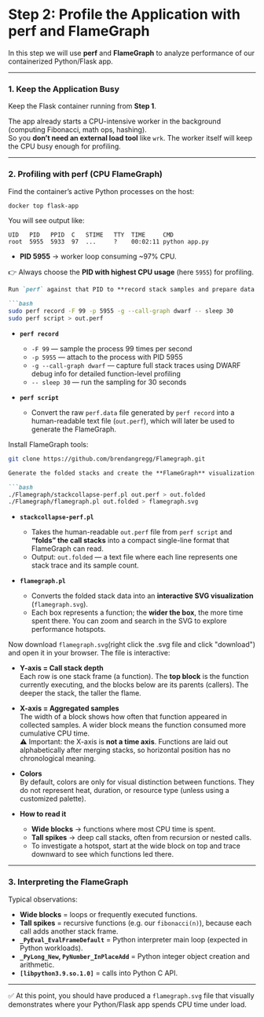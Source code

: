 # Step 2: Profile the Application with perf and FlameGraph

In this step we will use **perf** and **FlameGraph** to analyze performance of our containerized Python/Flask app.

---

### 1. Keep the Application Busy

Keep the Flask container running from **Step 1**.

The app already starts a CPU-intensive worker in the background (computing Fibonacci, math ops, hashing).  
So you **don’t need an external load tool** like `wrk`. The worker itself will keep the CPU busy enough for profiling.

---

### 2. Profiling with perf (CPU FlameGraph)

Find the container’s active Python processes on the host:

```bash
docker top flask-app
```

You will see output like:

```
UID   PID   PPID  C   STIME   TTY  TIME     CMD
root  5955  5933  97  ...     ?    00:02:11 python app.py
```

- **PID 5955** → worker loop consuming ~97% CPU.  

👉 Always choose the **PID with highest CPU usage** (here `5955`) for profiling.

````markdown
Run `perf` against that PID to **record stack samples and prepare data for FlameGraph**:

```bash
sudo perf record -F 99 -p 5955 -g --call-graph dwarf -- sleep 30
sudo perf script > out.perf
````

* **`perf record`**

  * `-F 99` — sample the process 99 times per second
  * `-p 5955` — attach to the process with PID 5955
  * `-g --call-graph dwarf` — capture full stack traces using DWARF debug info for detailed function-level profiling
  * `-- sleep 30` — run the sampling for 30 seconds
* **`perf script`**

  * Convert the raw `perf.data` file generated by `perf record` into a human-readable text file (`out.perf`), which will later be used to generate the FlameGraph.


Install FlameGraph tools:

```bash
git clone https://github.com/brendangregg/Flamegraph.git
```

````markdown
Generate the folded stacks and create the **FlameGraph** visualization:

```bash
./Flamegraph/stackcollapse-perf.pl out.perf > out.folded
./Flamegraph/flamegraph.pl out.folded > flamegraph.svg
````

* **`stackcollapse-perf.pl`**

  * Takes the human-readable `out.perf` file from `perf script` and **“folds” the call stacks** into a compact single-line format that FlameGraph can read.
  * Output: `out.folded` — a text file where each line represents one stack trace and its sample count.

* **`flamegraph.pl`**

  * Converts the folded stack data into an **interactive SVG visualization** (`flamegraph.svg`).
  * Each box represents a function; the **wider the box**, the more time spent there. You can zoom and search in the SVG to explore performance hotspots.

Now download `flamegraph.svg`(right click the .svg file and click "download") and open it in your browser. The file is interactive:  

- **Y-axis = Call stack depth**  
  Each row is one stack frame (a function). The **top block** is the function currently executing, and the blocks below are its parents (callers). The deeper the stack, the taller the flame.  

- **X-axis = Aggregated samples**  
  The width of a block shows how often that function appeared in collected samples. A wider block means the function consumed more cumulative CPU time.  
  ⚠️ Important: the X-axis is **not a time axis**. Functions are laid out alphabetically after merging stacks, so horizontal position has no chronological meaning.  

- **Colors**  
  By default, colors are only for visual distinction between functions. They do not represent heat, duration, or resource type (unless using a customized palette).  

- **How to read it**  
  - **Wide blocks** → functions where most CPU time is spent.  
  - **Tall spikes** → deep call stacks, often from recursion or nested calls.  
  - To investigate a hotspot, start at the wide block on top and trace downward to see which functions led there.  


---

### 3. Interpreting the FlameGraph

Typical observations:

- **Wide blocks** = loops or frequently executed functions.  
- **Tall spikes** = recursive functions (e.g. our `fibonacci(n)`), because each call adds another stack frame.  
- **`_PyEval_EvalFrameDefault`** = Python interpreter main loop (expected in Python workloads).  
- **`_PyLong_New`, `PyNumber_InPlaceAdd`** = Python integer object creation and arithmetic.  
- **`[libpython3.9.so.1.0]`** = calls into Python C API.  
---

✅ At this point, you should have produced a `flamegraph.svg` file that visually demonstrates where your Python/Flask app spends CPU time under load.
